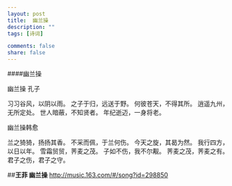 ```yaml
---
layout: post
title:  幽兰操
description: ""
tags: [诗词]

comments: false
share: false
---
```



####幽兰操

幽兰操 孔子

习习谷风，以阴以雨。
之子于归，远送于野。
何彼苍天，不得其所。
逍遥九州，无所定处。
世人暗蔽，不知贤者。
年纪逝迈，一身将老。

幽兰操韩愈

兰之猗猗，扬扬其香。
不采而佩，于兰何伤。
今天之旋，其曷为然。
我行四方，以日以年。
雪霜贸贸，荠麦之茂。
子如不伤，我不尔觏。
荠麦之茂，荠麦之有。
君子之伤，君子之守。

##**王菲  幽兰操**
<http://music.163.com/#/song?id=298850>
 